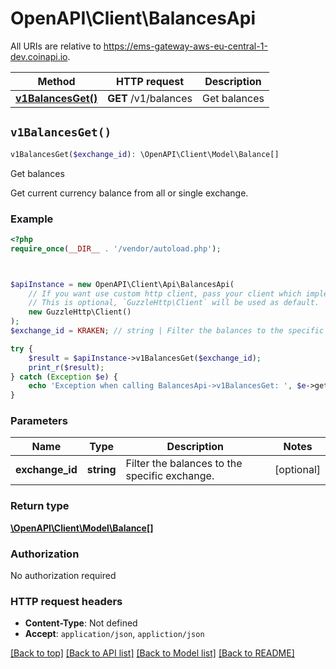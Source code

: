 # OpenAPI\Client\BalancesApi

All URIs are relative to https://ems-gateway-aws-eu-central-1-dev.coinapi.io.

Method | HTTP request | Description
------------- | ------------- | -------------
[**v1BalancesGet()**](BalancesApi.md#v1BalancesGet) | **GET** /v1/balances | Get balances


## `v1BalancesGet()`

```php
v1BalancesGet($exchange_id): \OpenAPI\Client\Model\Balance[]
```

Get balances

Get current currency balance from all or single exchange.

### Example

```php
<?php
require_once(__DIR__ . '/vendor/autoload.php');



$apiInstance = new OpenAPI\Client\Api\BalancesApi(
    // If you want use custom http client, pass your client which implements `GuzzleHttp\ClientInterface`.
    // This is optional, `GuzzleHttp\Client` will be used as default.
    new GuzzleHttp\Client()
);
$exchange_id = KRAKEN; // string | Filter the balances to the specific exchange.

try {
    $result = $apiInstance->v1BalancesGet($exchange_id);
    print_r($result);
} catch (Exception $e) {
    echo 'Exception when calling BalancesApi->v1BalancesGet: ', $e->getMessage(), PHP_EOL;
}
```

### Parameters

Name | Type | Description  | Notes
------------- | ------------- | ------------- | -------------
 **exchange_id** | **string**| Filter the balances to the specific exchange. | [optional]

### Return type

[**\OpenAPI\Client\Model\Balance[]**](../Model/Balance.md)

### Authorization

No authorization required

### HTTP request headers

- **Content-Type**: Not defined
- **Accept**: `application/json`, `appliction/json`

[[Back to top]](#) [[Back to API list]](../../README.md#endpoints)
[[Back to Model list]](../../README.md#models)
[[Back to README]](../../README.md)
